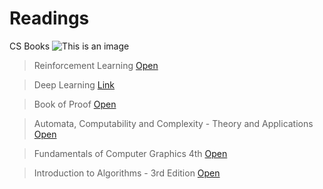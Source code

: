 # Readings

CS Books ![This is an image](https://masterbundles.com/wp-content/uploads/edd/2022/01/minecraft-svg-bundle-cover.png)

> Reinforcement Learning [Open](books/Reinforcement%20Learning%202nd.pdf)

> Deep Learning [Link](https://www.deeplearningbook.org/)

>Book of Proof [Open](books/Book%20of%20Proof.pdf)

>Automata, Computability and Complexity - Theory and Applications [Open](books/Automata%2C%20Computability%20and%20Complexity%20-%20Theory%20and%20Applications.pdf)

>Fundamentals of Computer Graphics 4th [Open](books/Fundamentals-of-Computer-Graphics-Fourth-Edition.pdf)

>Introduction to Algorithms - 3rd Edition [Open](books/Introduction%20to%20Algorithms%20-%203rd%20Edition.pdf)

